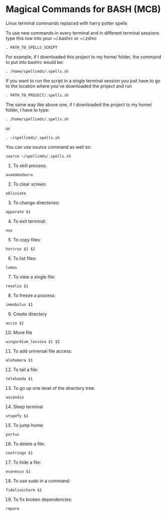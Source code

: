 # Magical Commands for BASH (MCB)
Linux terminal commands replaced with harry potter spells

To use new commands in every terminal and in different terminal sessions type this row into your ~/.bashrc or ~/.zshrc 
```
. PATH_TO_SPELLS_SCRIPT 
```
For example, if I downloaded this project to my home/ folder, the command to put into bashrc would be:
```
. /home/spellcmds/.spells.sh 
```

If you want to run the script in a single terminal session you just have to go to the location where you've downloaded the project and run 
```
. PATH_TO_PROJECT/.spells.sh
```

The same way like above one, if I downloaded the project to my home/ folder, I have to type:
```
. /home/spellcmds/.spells.sh
```

or 

```
. ~/spellcmds/.spells.sh
```

You can use source command as well so:

```
source ~/spellcmds/.spells.sh 
```

1. To xkill process:
```
avadakedavra
```
2. To clear screen:
```
obliviate
```
3. To change directories:
```
apparate $1
```
4. To exit terminal:
```
nox
```
5. To copy files:
```
horcrux $1 $2
```
6. To list files:
```
lumos
```
7. To view a single file:
```
revelio $1
```
8. To freeze a process:
```
immobulus $1
```
9. Create directory
```
accio $1
```
10. Move file
```
wingardium_leviosa $1 $2
```
11. To add universal file access:
```
alohomora $1
```
12. To tail a file:
```
telehanda $1
```
13. To go up one level of the directory tree:
```
ascendio
```
14. Sleep terminal
```
stupefy $1
```
15. To jump home:
```
portus
```
16. To delete a file:
```
confringo $1
```
17. To hide a file:
```
evanesco $1
```
18. To use sudo in a command:
```
fideliuscharm $1
```
19. To fix broken dependencies:
```
reparo
```